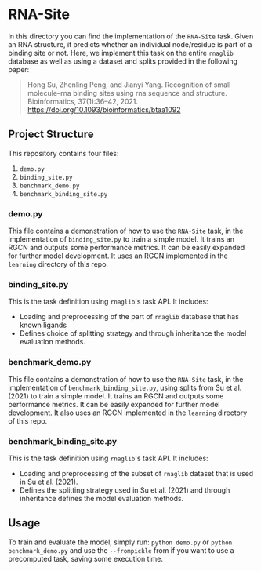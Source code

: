 # RNA-Site

In this directory you can find the implementation of the `RNA-Site` task.
Given an RNA structure, it predicts whether an individual node/residue is part of a binding site or not.
Here, we implement this task on the entire `rnaglib` database as well as using a dataset and splits provided in the
following paper:


> Hong Su, Zhenling Peng, and Jianyi Yang. Recognition of small molecule–rna binding sites using
> rna sequence and structure. Bioinformatics, 37(1):36–42, 2021. <https://doi.org/10.1093/bioinformatics/btaa1092>

## Project Structure

This repository contains four files:

1. `demo.py`
2. `binding_site.py`
3. `benchmark_demo.py`
4. `benchmark_binding_site.py`

### demo.py

This file contains a demonstration of how to use the `RNA-Site` task, in the implementation of `binding_site.py`
to train a simple model.
It trains an RGCN and outputs some performance metrics. It can be easily expanded for further model development.
It uses an RGCN implemented in the `learning` directory of this repo.

### binding_site.py

This is the task definition using `rnaglib`'s task API. It includes:

- Loading and preprocessing of the part of `rnaglib` database that has known ligands
- Defines choice of splitting strategy and through inheritance the model evaluation methods.

### benchmark_demo.py

This file contains a demonstration of how to use the `RNA-Site` task, in the implementation
of `benchmark_binding_site.py`, using splits from Su et al. (2021) to train a simple model. It trains an RGCN and
outputs some performance metrics. It can be easily expanded for further model development. It also uses an RGCN
implemented in the `learning` directory of this repo.

### benchmark_binding_site.py

This is the task definition using `rnaglib`'s task API. It includes:

- Loading and preprocessing of the subset of `rnaglib` dataset that is used in Su et al. (2021).
- Defines the splitting strategy used in Su et al. (2021) and through inheritance defines the model evaluation methods.

## Usage

To train and evaluate the model, simply run: `python demo.py` or `python benchmark_demo.py` and use the
`--frompickle` from if you want to use a precomputed task, saving some execution time.